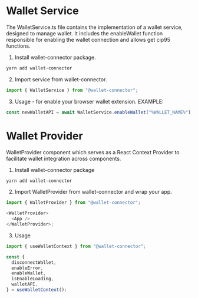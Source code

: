# Wallet Service

The WalletService.ts file contains the implementation of a wallet service, designed to manage wallet. It includes the enableWallet function responsible for enabling the wallet connection and allows get cip95 functions.

1. Install wallet-connector package.

```sh
yarn add wallet-connector
```

2. Import service from wallet-connector.

```javascript
import { WalletService } from "@wallet-connector";
```

3. Usage - for enable your browser wallet extension.
   EXAMPLE:

```javascript
const newWalletAPI = await WalletService.enableWallet("%WALLET_NAME%");
```

# Wallet Provider

WalletProvider component which serves as a React Context Provider to facilitate wallet integration across components.

1. Install wallet-connector package

```sh
yarn add wallet-connector
```

2. Import WalletProvider from wallet-connector and wrap your app.

```javascript
import { WalletProvider } from "@wallet-connector";

<WalletProvider>
  <App />
</WalletProvider>;
```

3. Usage

```javascript
import { useWalletContext } from "@wallet-connector";

const {
  disconnectWallet,
  enableError,
  enableWallet,
  isEnableLoading,
  walletAPI,
} = useWalletContext();
```
